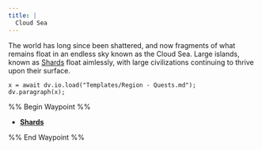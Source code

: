 ```yaml
---
title: |
  Cloud Sea
---
```


The world has long since been shattered, and now fragments of what remains float in an endless sky known as the Cloud Sea. Large islands, known as [Shards](/Locations/Cloud%20Sea/Shards/Shards.md) float aimlessly, with large civilizations continuing to thrive upon their surface.

````dataviewjs
x = await dv.io.load("Templates/Region - Quests.md");
dv.paragraph(x);
````

%% Begin Waypoint %%

* **[Shards](/Locations/Cloud%20Sea/Shards/Shards.md)**

%% End Waypoint %%
